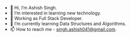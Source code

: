 - 👋 Hi, I’m Ashish Singh.
- 👀 I’m interested in learning new technology.
- 🏢 Working as Full Stack Developer.
- 🌱 I’m currently learning Data Structures and Algorithms.
- 📫 How to reach me - singh.ashish041@gmail.com.

<!---
ashishsingh0307/ashishsingh0307 is a ✨ special ✨ repository because its `README.md` (this file) appears on your GitHub profile.
You can click the Preview link to take a look at your changes.
--->

